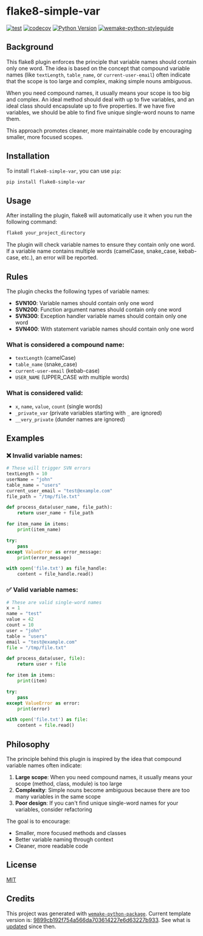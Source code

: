 <!---
The MIT License (MIT)

Copyright (c) 2025 Almaz Ilaletdinov <a.ilaletdinov@yandex.ru>

Permission is hereby granted, free of charge, to any person obtaining a copy
of this software and associated documentation files (the "Software"), to deal
in the Software without restriction, including without limitation the rights
to use, copy, modify, merge, publish, distribute, sublicense, and/or sell
copies of the Software, and to permit persons to whom the Software is
furnished to do so, subject to the following conditions:

The above copyright notice and this permission notice shall be included in all
copies or substantial portions of the Software.

THE SOFTWARE IS PROVIDED "AS IS", WITHOUT WARRANTY OF ANY KIND,
EXPRESS OR IMPLIED, INCLUDING BUT NOT LIMITED TO THE WARRANTIES OF
MERCHANTABILITY, FITNESS FOR A PARTICULAR PURPOSE AND NONINFRINGEMENT.
IN NO EVENT SHALL THE AUTHORS OR COPYRIGHT HOLDERS BE LIABLE FOR ANY CLAIM,
DAMAGES OR OTHER LIABILITY, WHETHER IN AN ACTION OF CONTRACT, TORT OR
OTHERWISE, ARISING FROM, OUT OF OR IN CONNECTION WITH THE SOFTWARE OR THE USE
OR OTHER DEALINGS IN THE SOFTWARE.
--->

# flake8-simple-var

[![test](https://github.com/blablatdinov/flake8-simple-var/actions/workflows/test.yml/badge.svg)](https://github.com/blablatdinov/flake8-simple-var/actions/workflows/test.yml)
[![codecov](https://codecov.io/gh/blablatdinov/flake8-simple-var/branch/master/graph/badge.svg)](https://codecov.io/gh/blablatdinov/flake8-simple-var)
[![Python Version](https://img.shields.io/pypi/pyversions/flake8-simple-var.svg)](https://pypi.org/project/flake8-simple-var/)
[![wemake-python-styleguide](https://img.shields.io/badge/style-wemake-000000.svg)](https://github.com/wemake-services/wemake-python-styleguide)

## Background

This flake8 plugin enforces the principle that variable names should contain only one word. The idea is based on the concept that compound variable names (like `textLength`, `table_name`, or `current-user-email`) often indicate that the scope is too large and complex, making simple nouns ambiguous.

When you need compound names, it usually means your scope is too big and complex. An ideal method should deal with up to five variables, and an ideal class should encapsulate up to five properties. If we have five variables, we should be able to find five unique single-word nouns to name them.

This approach promotes cleaner, more maintainable code by encouraging smaller, more focused scopes.

## Installation

To install `flake8-simple-var`, you can use `pip`:

```bash
pip install flake8-simple-var
```

## Usage

After installing the plugin, flake8 will automatically use it when you run the following command:

```bash
flake8 your_project_directory
```

The plugin will check variable names to ensure they contain only one word. If a variable name contains multiple words (camelCase, snake_case, kebab-case, etc.), an error will be reported.

## Rules

The plugin checks the following types of variable names:

- **SVN100**: Variable names should contain only one word
- **SVN200**: Function argument names should contain only one word
- **SVN300**: Exception handler variable names should contain only one word
- **SVN400**: With statement variable names should contain only one word

### What is considered a compound name:

- `textLength` (camelCase)
- `table_name` (snake_case)
- `current-user-email` (kebab-case)
- `USER_NAME` (UPPER_CASE with multiple words)

### What is considered valid:

- `x`, `name`, `value`, `count` (single words)
- `_private_var` (private variables starting with `_` are ignored)
- `__very_private` (dunder names are ignored)

## Examples

### ❌ Invalid variable names:

```python
# These will trigger SVN errors
textLength = 10
userName = "john"
table_name = "users"
current_user_email = "test@example.com"
file_path = "/tmp/file.txt"

def process_data(user_name, file_path):
    return user_name + file_path

for item_name in items:
    print(item_name)

try:
    pass
except ValueError as error_message:
    print(error_message)

with open('file.txt') as file_handle:
    content = file_handle.read()
```

### ✅ Valid variable names:

```python
# These are valid single-word names
x = 1
name = "test"
value = 42
count = 10
user = "john"
table = "users"
email = "test@example.com"
file = "/tmp/file.txt"

def process_data(user, file):
    return user + file

for item in items:
    print(item)

try:
    pass
except ValueError as error:
    print(error)

with open('file.txt') as file:
    content = file.read()
```

## Philosophy

The principle behind this plugin is inspired by the idea that compound variable names often indicate:

1. **Large scope**: When you need compound names, it usually means your scope (method, class, module) is too large
2. **Complexity**: Simple nouns become ambiguous because there are too many variables in the same scope
3. **Poor design**: If you can't find unique single-word names for your variables, consider refactoring

The goal is to encourage:
- Smaller, more focused methods and classes
- Better variable naming through context
- Cleaner, more readable code

## License

[MIT](https://github.com/blablatdinov/flake8-simple-var/blob/master/LICENSE)

## Credits

This project was generated with [`wemake-python-package`](https://github.com/wemake-services/wemake-python-package). Current template version is: [9899cb192f754a566da703614227e6d63227b933](https://github.com/wemake-services/wemake-python-package/tree/9899cb192f754a566da703614227e6d63227b933). See what is [updated](https://github.com/wemake-services/wemake-python-package/compare/9899cb192f754a566da703614227e6d63227b933...master) since then.
